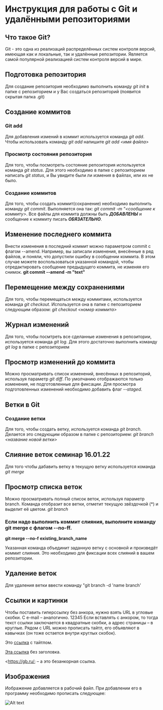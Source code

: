 # Инструкция для работы с Git и удалёнными репозиториями

## Что такое Git?
Git - это одна из реализаций распределённых систем контроля версий, имеющая как и локальные, так и удалённые репозитории. Является самой популярной реализацией систем контроля версий в мире.
## Подготовка репозитория
Для создание репозитория необходимо выполнить команду *git init*  в папке с репозиторием и у Вас создаться репозиторий (появится скрытая папка .git)

## Создание коммитов

### Git add
Для добавления измений в коммит используется команда *git add*. Чтобы использовать команду *git add* напишите *git add <имя файла>*

### Просмотр состояния репозитория
Для того, чтобы посмотреть состояние репозитория используется команда *git status*. Для этого необходимо в папке с репозиторием написать *git status*, и Вы увидите были ли измения в файлах, или их не было.

### Создание коммитов
Для того, чтобы создать коммит(сохранение) необходимо выполнить команду *git commit*. Выполняется она так: *git commit -m "<сообщение к коммиту>*. Все файлы для коммита должны быть ***ДОБАВЛЕНЫ*** и сообщение к коммиту писать ***ОБЯЗАТЕЛЬНО***.

## Изменение последнего коммита
Внести изменения в последний коммит можно параметром commit с флагом --amend. Например, вы записали изменения, внесённые в ряд файлов, и поняли, что допустили ошибку в сообщении коммита. В этом случае можете воспользоваться указанной командой, чтобы отредактировать сообщение предыдущего коммита, не изменяя его снимок.
**git commit --amend -m "text"**

## Перемещение между сохранениями
Для того, чтобы перемещаться между коммитами, используется команда *git checkout*. Используется она в папке с пепозиторием следующим образом: *git checkout <номер коммита>*

## Журнал изменений
Для того, чтобы посмтреть все сделанные изменения в репозитории, используется команда *git log*. Для этого достаточно выполнить команду *git log* в папке с репозиторием 

## Просмотр изменений до коммита
Можно просматривать список изменений, внесённых в репозиторий, используя параметр *git diff*. По умолчанию отображаются только изменения, не подготовленные для фиксации. Для просмотра подготовленных изменений необходимо добавить флаг *--staged*. 

## Ветки в Git

### Создание ветки 

Для того, чтобы создать ветку, используется команда *git branch*. Делается это следующим образом в папке с репозиторием: *git branch <название новой ветки>*


## Слияние веток семинар 16.01.22
Для того чтобы дабавить ветку в текущую ветку используется команда *git merge <name branch>*

## Просмотр списка веток
Можно просматривать полный список веток, используя параметр branch. Команда отобразит все ветки, отметит текущую звёздочкой (*) и выделит её цветом. *git branch*

### Если надо выполнить коммит слияния, выполните команду git merge с флагом --no-ff.

**git merge --no-f** **existing_branch_name**

Указанная команда объединит заданную ветку с основной и произведёт коммит слияния. Это необходимо для фиксации всех слияний в вашем репозитории.


## Удаление веток
Для удаления ветки ввести команду "git branch -d 'name branch' 

## Ссылки и картинки
Чтобы поставить гиперссылку без анкора, нужно взять URL в угловые скобки. С e-mail – аналогично.
12345
Если вставлять с анкором, то тогда текст ссылки заключается в квадратные скобки, а адрес страницы – в круглые. Рядом с URL можно прописать тайтл, его объявляют в кавычках (он тоже остается внутри круглых скобок).

Это [ссылка]( "https://gb.ru/") с тайтлом.

[Эта ссылка](https://gb.ru/) без заголовка.

<https://gb.ru/; – а это безанкорная ссылка.

## Изображения
Иображение добавляется в рабочий файл. При добавлении его в программу необходимо прописать следующее:

![Alt text](https://file%2B.vscode-resource.vscode-cdn.net/c%3A/Users/%D0%98%D0%B2%D0%B0%D0%BD/Desktop/%D0%A3%D1%87%D1%91%D0%B1%D0%B0/r62PQbTN1BxEEmQmDpkwP4qeYFDVKv5o.jpeg?version%3D1673803628319)
 